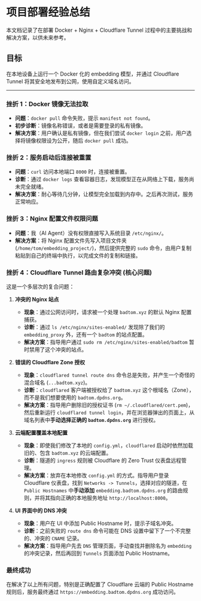 # 项目部署经验总结

本文档记录了在部署 Docker + Nginx + Cloudflare Tunnel 过程中的主要挑战和解决方案，以供未来参考。

## 目标

在本地设备上运行一个 Docker 化的 embedding 模型，并通过 Cloudflare Tunnel 将其安全地发布到公网，使用自定义域名访问。

---

### 挫折 1：Docker 镜像无法拉取

- **问题**：`docker pull` 命令失败，提示 `manifest not found`。
- **初步诊断**：镜像名称错误，或者是需要登录的私有镜像。
- **解决方案**：用户确认是私有镜像，但在我们尝试 `docker login` 之前，用户选择将镜像权限设为公开，随后 `docker pull` 成功。

### 挫折 2：服务启动后连接被重置

- **问题**：`curl` 访问本地端口 `8000` 时，连接被重置。
- **诊断**：通过 `docker logs` 查看容器日志，发现模型正在从网络上下载，服务尚未完全就绪。
- **解决方案**：耐心等待几分钟，让模型完全加载到内存中。之后再次测试，服务正常响应。

### 挫折 3：Nginx 配置文件权限问题

- **问题**：我（AI Agent）没有权限直接写入系统目录 `/etc/nginx/`。
- **解决方案**：将 Nginx 配置文件先写入项目文件夹 (`/home/tom/embedding_project/`)，然后提供完整的 `sudo` 命令，由用户复制粘贴到自己的终端中执行，以完成文件的复制和链接。

### 挫折 4：Cloudflare Tunnel 路由复杂冲突 (核心问题)

这是一个多层次的复合问题：

1.  **冲突的 Nginx 站点**
    - **现象**：通过公网访问时，请求被一个处理 `badtom.xyz` 的默认 Nginx 配置捕获。
    - **诊断**：通过 `ls /etc/nginx/sites-enabled/` 发现除了我们的 `embedding_proxy` 外，还有一个 `badtom` 的站点配置。
    - **解决方案**：指导用户通过 `sudo rm /etc/nginx/sites-enabled/badtom` 暂时禁用了这个冲突的站点。

2.  **错误的 Cloudflare Zone 授权**
    - **现象**：`cloudflared tunnel route dns` 命令总是失败，并产生一个奇怪的混合域名 (`...badtom.xyz`)。
    - **诊断**：`cloudflared` 客户端被授权给了 `badtom.xyz` 这个根域名（Zone），而不是我们想要使用的 `badtom.dpdns.org`。
    - **解决方案**：指导用户删除旧的授权证书 (`rm ~/.cloudflared/cert.pem`)，然后重新运行 `cloudflared tunnel login`，并在浏览器弹出的页面上，从域名列表中**手动选择正确的 `badtom.dpdns.org`** 进行授权。

3.  **云端配置覆盖本地配置**
    - **现象**：即使我们修改了本地的 `config.yml`，`cloudflared` 启动时依然加载旧的、包含 `badtom.xyz` 的云端配置。
    - **诊断**：隧道的 `ingress` 规则被 Cloudflare 的 Zero Trust 仪表盘远程管理。
    - **解决方案**：放弃在本地修改 `config.yml` 的方式。指导用户登录 Cloudflare 仪表盘，找到 `Networks -> Tunnels`，选择对应的隧道，在 `Public Hostnames` 中**手动添加** `embedding.badtom.dpdns.org` 的路由规则，并将其指向正确的本地服务地址 `http://localhost:8000`。

4.  **UI 界面中的 DNS 冲突**
    - **现象**：用户在 UI 中添加 Public Hostname 时，提示子域名冲突。
    - **诊断**：之前失败的 `route dns` 命令可能在 DNS 设置中留下了一个不完整的、冲突的 `CNAME` 记录。
    - **解决方案**：指导用户先去 `DNS` 管理页面，手动查找并删除名为 `embedding` 的冲突记录，然后再回到 `Tunnels` 页面添加 Public Hostname。

### 最终成功

在解决了以上所有问题，特别是正确配置了 Cloudflare 云端的 Public Hostname 规则后，服务最终通过 `https://embedding.badtom.dpdns.org` 成功访问。
